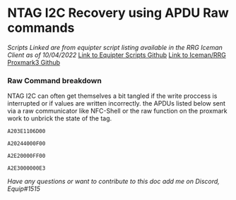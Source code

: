 # NTAG I2C Recovery using APDU Raw commands 
*Scripts Linked are from equipter script listing available in the RRG Iceman Client as of 10/04/2022*
[Link to Equipter Scripts Github](https://github.com/equipter/Scripts/blob/main/Lua/Proxmark/hf_14a_i2crevive.lua)
[Link to Iceman/RRG Proxmark3 Github](https://github.com/rfidresearchgroup/proxmark3)

### Raw Command breakdown 
NTAG I2C can often get themselves a bit tangled if the write proccess is interrupted or if values are written incorrectly. the APDUs listed below sent via a raw communicator like NFC-Shell or the raw function on the proxmark work to unbrick the state of the tag.

`A203E1106D00`

`A20244000F00`

`A2E20000FF00`

`A2E3000000E3`

*Have any questions or want to contribute to this doc add me on Discord, Equip#1515*
